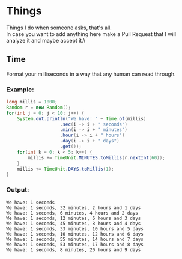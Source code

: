 # Things
Things I do when someone asks, that's all.\
In case you want to add anything here make a Pull Request that I will analyze it and maybe accept it.\


## Time
Format your milliseconds in a way that any human can read through.

### Example:
```java
long millis = 1000;
Random r = new Random();
for(int j = 0; j < 10; j++) {
    System.out.println("We have: " + Time.of(millis)
                    .sec(i -> i + " seconds")
                    .min(i -> i + " minutes")
                    .hour(i -> i + " hours")
                    .day(i -> i + " days")
                    .get());
    for(int k = 0; k < 5; k++) {
        millis += TimeUnit.MINUTES.toMillis(r.nextInt(60));
    }
    millis += TimeUnit.DAYS.toMillis(1);
}
```

### Output:
```
We have: 1 seconds 
We have: 1 seconds, 32 minutes, 2 hours and 1 days
We have: 1 seconds, 6 minutes, 4 hours and 2 days
We have: 1 seconds, 12 minutes, 6 hours and 3 days
We have: 1 seconds, 45 minutes, 8 hours and 4 days
We have: 1 seconds, 33 minutes, 10 hours and 5 days
We have: 1 seconds, 10 minutes, 12 hours and 6 days
We have: 1 seconds, 55 minutes, 14 hours and 7 days
We have: 1 seconds, 53 minutes, 17 hours and 8 days
We have: 1 seconds, 8 minutes, 20 hours and 9 days
```
